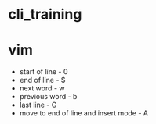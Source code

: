# cli_training


# vim 
* start of line - 0
* end of line - $
* next word - w
* previous word - b
* last line - G
* move to end of line and insert mode - A
